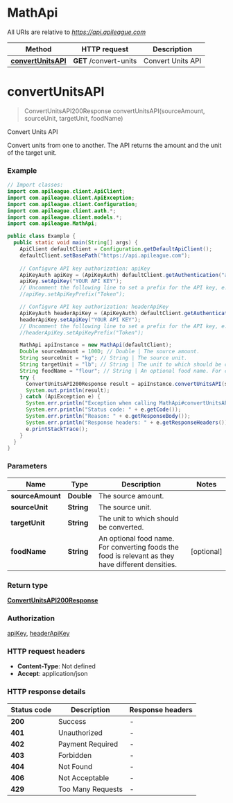 # MathApi

All URIs are relative to *https://api.apileague.com*

| Method | HTTP request | Description |
|------------- | ------------- | -------------|
| [**convertUnitsAPI**](MathApi.md#convertUnitsAPI) | **GET** /convert-units | Convert Units API |


<a id="convertUnitsAPI"></a>
# **convertUnitsAPI**
> ConvertUnitsAPI200Response convertUnitsAPI(sourceAmount, sourceUnit, targetUnit, foodName)

Convert Units API

Convert units from one to another. The API returns the amount and the unit of the target unit.

### Example
```java
// Import classes:
import com.apileague.client.ApiClient;
import com.apileague.client.ApiException;
import com.apileague.client.Configuration;
import com.apileague.client.auth.*;
import com.apileague.client.models.*;
import com.apileague.MathApi;

public class Example {
  public static void main(String[] args) {
    ApiClient defaultClient = Configuration.getDefaultApiClient();
    defaultClient.setBasePath("https://api.apileague.com");
    
    // Configure API key authorization: apiKey
    ApiKeyAuth apiKey = (ApiKeyAuth) defaultClient.getAuthentication("apiKey");
    apiKey.setApiKey("YOUR API KEY");
    // Uncomment the following line to set a prefix for the API key, e.g. "Token" (defaults to null)
    //apiKey.setApiKeyPrefix("Token");

    // Configure API key authorization: headerApiKey
    ApiKeyAuth headerApiKey = (ApiKeyAuth) defaultClient.getAuthentication("headerApiKey");
    headerApiKey.setApiKey("YOUR API KEY");
    // Uncomment the following line to set a prefix for the API key, e.g. "Token" (defaults to null)
    //headerApiKey.setApiKeyPrefix("Token");

    MathApi apiInstance = new MathApi(defaultClient);
    Double sourceAmount = 100D; // Double | The source amount.
    String sourceUnit = "kg"; // String | The source unit.
    String targetUnit = "lb"; // String | The unit to which should be converted.
    String foodName = "flour"; // String | An optional food name. For converting foods the food is relevant as they have different densities.
    try {
      ConvertUnitsAPI200Response result = apiInstance.convertUnitsAPI(sourceAmount, sourceUnit, targetUnit, foodName);
      System.out.println(result);
    } catch (ApiException e) {
      System.err.println("Exception when calling MathApi#convertUnitsAPI");
      System.err.println("Status code: " + e.getCode());
      System.err.println("Reason: " + e.getResponseBody());
      System.err.println("Response headers: " + e.getResponseHeaders());
      e.printStackTrace();
    }
  }
}
```

### Parameters

| Name | Type | Description  | Notes |
|------------- | ------------- | ------------- | -------------|
| **sourceAmount** | **Double**| The source amount. | |
| **sourceUnit** | **String**| The source unit. | |
| **targetUnit** | **String**| The unit to which should be converted. | |
| **foodName** | **String**| An optional food name. For converting foods the food is relevant as they have different densities. | [optional] |

### Return type

[**ConvertUnitsAPI200Response**](ConvertUnitsAPI200Response.md)

### Authorization

[apiKey](../README.md#apiKey), [headerApiKey](../README.md#headerApiKey)

### HTTP request headers

 - **Content-Type**: Not defined
 - **Accept**: application/json

### HTTP response details
| Status code | Description | Response headers |
|-------------|-------------|------------------|
| **200** | Success |  -  |
| **401** | Unauthorized |  -  |
| **402** | Payment Required |  -  |
| **403** | Forbidden |  -  |
| **404** | Not Found |  -  |
| **406** | Not Acceptable |  -  |
| **429** | Too Many Requests |  -  |


